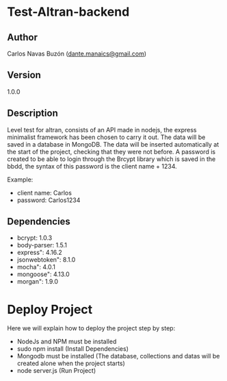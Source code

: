 # Test-Altran-backend

## Author

Carlos Navas Buzón (dante.manaics@gmail.com)

## Version

1.0.0

## Description

Level test for altran, consists of an API made in nodejs, the express minimalist 
framework has been chosen to carry it out. The data will be saved in a database 
in MongoDB. The data will be inserted automatically at the start of the project, 
checking that they were not before. A password is created to be able to login through 
the Brcypt library which is saved in the bbdd, the syntax of this password is the 
client name + 1234.

Example:

- client name: Carlos
- password: Carlos1234

## Dependencies

- bcrypt: 1.0.3
- body-parser: 1.5.1
- express": 4.16.2
- jsonwebtoken": 8.1.0
- mocha": 4.0.1
- mongoose": 4.13.0
- morgan": 1.9.0

# Deploy Project

Here we will explain how to deploy the project step by step:

- NodeJs and NPM must be installed
- sudo npm install (Install Dependencies)
- Mongodb must be installed (The database, collections and datas will be created alone 
  when the project starts)
- node server.js (Run Project)